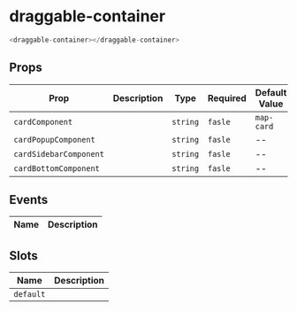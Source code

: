 # draggable-container

```js
<draggable-container></draggable-container>
```

## Props

| Prop                   | Description | Type     | Required | Default Value |
| ---------------------- | ----------- | -------- | -------- | ------------- |
| `cardComponent`        |             | `string` | `fasle`  | `map-card`    |
| `cardPopupComponent`   |             | `string` | `fasle`  | --            |
| `cardSidebarComponent` |             | `string` | `fasle`  | --            |
| `cardBottomComponent`  |             | `string` | `fasle`  | --            |

## Events

| Name | Description |
| ---- | ----------- |

## Slots

| Name      | Description |
| --------- | ----------- |
| `default` |             |
